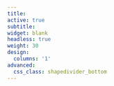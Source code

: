 ```yaml
---
title: 
active: true
subtitle: 
widget: blank
headless: true
weight: 30
design: 
  columns: '1'
advanced:
  css_class: shapedivider_bottom
---
```

<div class="background"></div>
